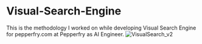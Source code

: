 # Visual-Search-Engine
This is the methodology I worked on while developing Visual Search Engine for pepperfry.com at Pepperfry as AI Engineer.
![VisualSearch_v2](https://user-images.githubusercontent.com/77433186/215471823-c7675017-fc2a-4e77-b282-fbcc5eaecb9c.png)




